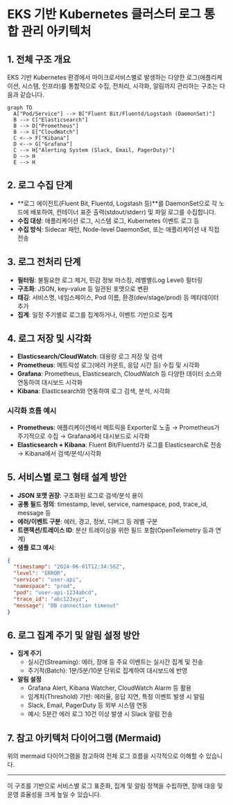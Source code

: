 # EKS 기반 Kubernetes 클러스터 로그 통합 관리 아키텍처

## 1. 전체 구조 개요

EKS 기반 Kubernetes 환경에서 마이크로서비스별로 발생하는 다양한 로그(애플리케이션, 시스템, 인프라)를 통합적으로 수집, 전처리, 시각화, 알림까지 관리하는 구조는 다음과 같습니다.

```mermaid
graph TD
  A["Pod/Service"] --> B["Fluent Bit/Fluentd/Logstash (DaemonSet)"]
  B --> C["Elasticsearch"]
  B --> D["Prometheus"]
  B --> E["CloudWatch"]
  C <--> F["Kibana"]
  D <--> G["Grafana"]
  C --> H["Alerting System (Slack, Email, PagerDuty)"]
  D --> H
  E --> H
```

## 2. 로그 수집 단계

- **로그 에이전트(Fluent Bit, Fluentd, Logstash 등)**를 DaemonSet으로 각 노드에 배포하여, 컨테이너 표준 출력(stdout/stderr) 및 파일 로그를 수집합니다.
- **수집 대상**: 애플리케이션 로그, 시스템 로그, Kubernetes 이벤트 로그 등
- **수집 방식**: Sidecar 패턴, Node-level DaemonSet, 또는 애플리케이션 내 직접 전송

## 3. 로그 전처리 단계

- **필터링**: 불필요한 로그 제거, 민감 정보 마스킹, 레벨별(Log Level) 필터링
- **구조화**: JSON, key-value 등 일관된 포맷으로 변환
- **태깅**: 서비스명, 네임스페이스, Pod 이름, 환경(dev/stage/prod) 등 메타데이터 추가
- **집계**: 일정 주기별로 로그를 집계하거나, 이벤트 기반으로 집계

## 4. 로그 저장 및 시각화

- **Elasticsearch/CloudWatch**: 대용량 로그 저장 및 검색
- **Prometheus**: 메트릭성 로그(에러 카운트, 응답 시간 등) 수집 및 시각화
- **Grafana**: Prometheus, Elasticsearch, CloudWatch 등 다양한 데이터 소스와 연동하여 대시보드 시각화
- **Kibana**: Elasticsearch와 연동하여 로그 검색, 분석, 시각화

### 시각화 흐름 예시
- **Prometheus**: 애플리케이션에서 메트릭을 Exporter로 노출 → Prometheus가 주기적으로 수집 → Grafana에서 대시보드로 시각화
- **Elasticsearch + Kibana**: Fluent Bit/Fluentd가 로그를 Elasticsearch로 전송 → Kibana에서 검색/분석/시각화

## 5. 서비스별 로그 형태 설계 방안

- **JSON 포맷 권장**: 구조화된 로그로 검색/분석 용이
- **공통 필드 정의**: timestamp, level, service, namespace, pod, trace_id, message 등
- **에러/이벤트 구분**: 에러, 경고, 정보, 디버그 등 레벨 구분
- **트랜잭션/트레이스 ID**: 분산 트레이싱을 위한 필드 포함(OpenTelemetry 등과 연계)
- **샘플 로그 예시**:
```json
{
  "timestamp": "2024-06-01T12:34:56Z",
  "level": "ERROR",
  "service": "user-api",
  "namespace": "prod",
  "pod": "user-api-1234abcd",
  "trace_id": "abc123xyz",
  "message": "DB connection timeout"
}
```

## 6. 로그 집계 주기 및 알림 설정 방안

- **집계 주기**
  - 실시간(Streaming): 에러, 장애 등 주요 이벤트는 실시간 집계 및 전송
  - 주기적(Batch): 1분/5분/10분 단위로 집계하여 대시보드에 반영
- **알림 설정**
  - Grafana Alert, Kibana Watcher, CloudWatch Alarm 등 활용
  - 임계치(Threshold) 기반: 에러율, 응답 지연, 특정 이벤트 발생 시 알림
  - Slack, Email, PagerDuty 등 외부 시스템 연동
  - 예시: 5분간 에러 로그 10건 이상 발생 시 Slack 알림 전송

## 7. 참고 아키텍처 다이어그램 (Mermaid)

위의 mermaid 다이어그램을 참고하여 전체 로그 흐름을 시각적으로 이해할 수 있습니다.

---

이 구조를 기반으로 서비스별 로그 표준화, 집계 및 알림 정책을 수립하면, 장애 대응 및 운영 효율성을 크게 높일 수 있습니다. 